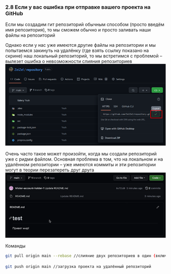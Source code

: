 ### **2.8 Если у вас ошибка при отправке вашего проекта на GitHub**

Если мы создадим гит репозиторий обычным способом (просто введём имя репозитория), то мы сможем обычно и просто заливать наши файлы на репозиторий

Однако если у нас уже имеются другие файлы на репозитории и мы попытаемся закинуть на удалёнку (где взять ссылку показано на скрине) наш локальный репозиторий, то мы встретимся с проблемой – вылезет ошибка о невозможности слияния репозиториев
![](_png/45aa0084d0acdeeba758032a8f335f66.png)

Очень часто такое может произойти, когда мы создали репозиторий уже с ридми файлом. Основная проблема в том, что на локальном и на удалённом репозитории – уже имеются коммиты и эти репозитории могут в теории перезатереть друг друга
![](_png/a791c75a2aafa01e988f2d44bda09f5e.png)

Команды
```bash
git pull origin main --rebase //слияние двух репозиториев в один (включая коммиты)

git push origin main //загрузка проекта на удалённый репозиторий
```